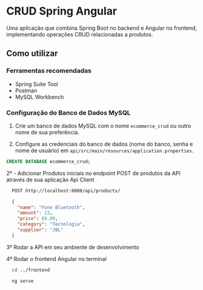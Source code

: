 # CRUD Spring Angular

Uma aplicação que combina Spring Boot no backend e Angular no frontend, implementando operações CRUD relacionadas a produtos.

## Como utilizar

### Ferramentas recomendadas

- Spring Suite Tool
- Postman
- MySQL Workbench

### Configuração do Banco de Dados MySQL

1. Crie um banco de dados MySQL com o nome `ecommerce_crud` ou outro nome de sua preferência.

2. Configure as credenciais do banco de dados (nome do banco, senha e nome de usuário) em `api/src/main/resources/application.properties`.

```sql
CREATE DATABASE ecommerce_crud;
```

2º - Adicionar Produtos iniciais no endpoint POST de produtos da API através de sua aplicação Api Client
```bash
  POST http://localhost:8080/api/products/
```
```json
  {
    "name": "Fone Bluetooth",
    "amount": 23,
    "price": 60.00,
    "category": "Tecnologia",
    "supplier": "JBL"
  }
```

3º Rodar a API em seu ambiente de desenvolvimento

4º Rodar o frontend Angular no terminal
```bash
  cd ../frontend
```
```
  ng serve
```
